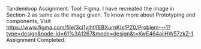 Tandemloop Assignment.
Tool: Figma.
I have recreated the image in Section-2 as same as the image given. 
To know more about Prototyping and components, Visit https://www.figma.com/file/3ci1yjhtYEBXurnKixfPZ0/Problem---1?type=design&node-id=61%3A1267&mode=design&t=KwE464aiiHW57zkZ-1.
Assignment Completed.
